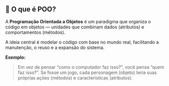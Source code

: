 ## 🧩 O que é POO?
A **Programação Orientada a Objetos** é um paradigma que organiza o código em objetos — unidades que combinam dados (atributos) 
e comportamentos (métodos).

A ideia central é modelar o código com base no mundo real, facilitando a manutenção, o reuso e a expansão do sistema.

**Exemplo:** 

> Em vez de pensar “como o computador faz isso?”, você pensa “quem faz isso?”.
Se fosse um jogo, cada personagem (objeto) teria suas próprias ações (métodos) 
e características (atributos).
